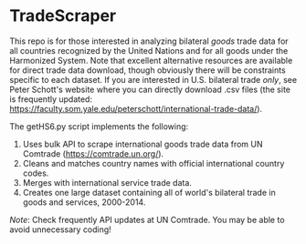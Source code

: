 # TradeScraper

This repo is for those interested in analyzing bilateral _goods_ trade data for all countries recognized by the United Nations and for all goods under the Harmonized System. Note that excellent alternative resources are available for direct trade data download, though obviously there will be constraints specific to each dataset. If you are interested in U.S. bilateral trade *only*, see Peter Schott's website where you can directly download .csv files (the site is frequently updated: https://faculty.som.yale.edu/peterschott/international-trade-data/).

The getHS6.py script implements the following:
1. Uses bulk API to scrape international goods trade data from UN Comtrade (https://comtrade.un.org/).
2. Cleans and matches country names with official international country codes.
3. Merges with international service trade data.
4. Creates one large dataset containing all of world's bilateral trade in goods and services, 2000-2014.

*Note*: Check frequently API updates at UN Comtrade. You may be able to avoid unnecessary coding!
